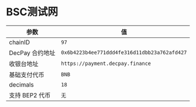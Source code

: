 
# BSC测试网

| 参数 | 值 |
| --- | --- |
| chainID | `97` |
| DecPay 合约地址 | `0x6b4223b4ee771ddd4fe316d11dbb23a762afd427` |
| 收银台地址 | `https://payment.decpay.finance` |
| 基础支付代币 | `BNB` |
| decimals | `18` |
| 支持 BEP2 代币 | `无` |